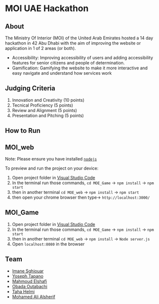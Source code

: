 # MOI UAE Hackathon

## About
The Ministry Of Interior (MOI) of the United Arab Emirates hosted a 14 day hackathon in 42 Abu Dhabi with the aim of improving the website or application in 1 of 2 areas (or both).
* Accessibility: Improving accessibility of users and adding accessibility features for senior citizens and people of determination.
* Gamification: Gamifying the website to make it more interactive and easy navigate and understand how services work

## Judging Criteria
1) Innovation and Creativity (10 points)
2) Tecnical Proficiency (5 points)
3) Review and Alignment (5 points)
4) Presentation and Pitching (5 points)

[//]: <> (## Demo)
[//]: <> (This demo has 3 features implemented:)
[//]: <> (### Game Gamification)

[//]: <> (### Face Authentication)

[//]: <> (### Interactive UI/UX design)

[//]: <> (### Gamified features)
[//]: <> (- This feature has not been implemented, but involves adding gamifying elements such as a progress bar for fines or progress on services, and achievements on the things like using certain services, clearning fines, etc)


## How to Run
## MOI_web

Note: Please ensure you have installed <code><a href="https://nodejs.org/en/download/">nodejs</a></code>

To preview and run the project on your device:
1) Open project folder in <a href="https://code.visualstudio.com/download">Visual Studio Code</a>
2) In the terminal run those commands, `cd MOE_Game` -> `npm install` -> `npm start`
3) then in another terminal `cd MOE_web` -> `npm install` -> `npm start`
4) then open your chrome browser then type-> `http://localhost:3000/`

## MOI_Game

1) Open project folder in <a href="https://code.visualstudio.com/download">Visual Studio Code</a>
2) In the terminal run those commands, `cd MOE_Game` -> `npm install` -> `npm start`
3) then in another terminal `cd MOE_web` -> `npm install` -> `Node server.js`
4) Open `localhost:8080` in the browser

## Team
- [Imane Sghiouar](https://github.com/emy-sg)
- [Yoseph Tapano](https://github.com/Jo2831)
- [Mahmoud Elshafi](https://github.com/MOMO24185)
- [Obada Outabachi](https://github.com/0bada1)
- [Taha Helmi](github.com/Thelmi)
- [Mohamed Ali Alsherif](https://github.com/KingMohamedAlsherif)
